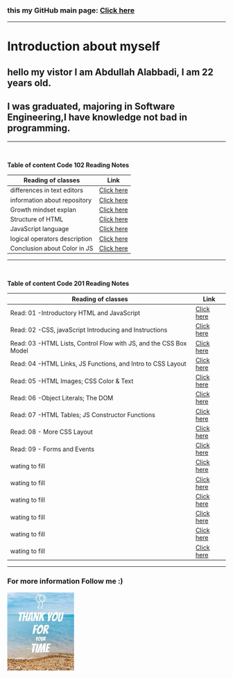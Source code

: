 ### this my GitHub main page: [Click here](https://github.com/Abdullah-Alabbadi)

---

# **Introduction about myself**

## hello my vistor I am Abdullah Alabbadi, I am 22 years old.

## I was graduated, majoring in Software Engineering,I have knowledge not bad in programming.

---

<br>

**Table of content Code 102 Reading Notes**

| Reading of classes            | Link                           |
| ----------------------------- | ------------------------------ |
| differences in text editors   | [Click here](Code102/read.md)  |
| information about repository  | [Click here](Code102/read1.md) |
| Growth mindset explan         | [Click here](Code102/read2.md) |
| Structure of HTML             | [Click here](Code102/read3.md) |
| JavaScript language           | [Click here](Code102/read4.md) |
| logical operators description | [Click here](Code102/read5.md) |
| Conclusion about Color in JS  | [Click here](Code102/read6.md) |

---

<br>

**Table of content Code 201 Reading Notes**

| Reading of classes                                                | Link                              |
| ----------------------------------------------------------------- | --------------------------------- |
| Read: 01 -Introductory HTML and JavaScript                        | [Click here](Code201/class-01.md) |
| Read: 02 -CSS, javaScript Introducing and Instructions            | [Click here](Code201/class-02.md) |
| Read: 03 -HTML Lists, Control Flow with JS, and the CSS Box Model | [Click here](Code201/class-03.md) |
| Read: 04 -HTML Links, JS Functions, and Intro to CSS Layout       | [Click here](Code201/class-04.md) |
| Read: 05 -HTML Images; CSS Color & Text                           | [Click here](Code201/class-05.md) |
| Read: 06 -Object Literals; The DOM                                | [Click here](Code201/class-06.md) |
| Read: 07 -HTML Tables; JS Constructor Functions                   | [Click here](Code201/class-07.md) |
| Read: 08 - More CSS Layout                                        | [Click here](Code201/class-08.md) |
| Read: 09 - Forms and Events                                       | [Click here](Code201/class-09.md) |
| wating to fill                                                    | [Click here](Code201/class-10.md) |
| wating to fill                                                    | [Click here](Code201/class-11.md) |
| wating to fill                                                    | [Click here](Code201/class-12.md) |
| wating to fill                                                    | [Click here](Code201/class-13.md) |
| wating to fill                                                    | [Click here](Code201/class-14.md) |
| wating to fill                                                    | [Click here](Code201/class-15.md) |

---

### For more information Follow me :)

![thankyou photo](Code102/thankYou.jpg)
